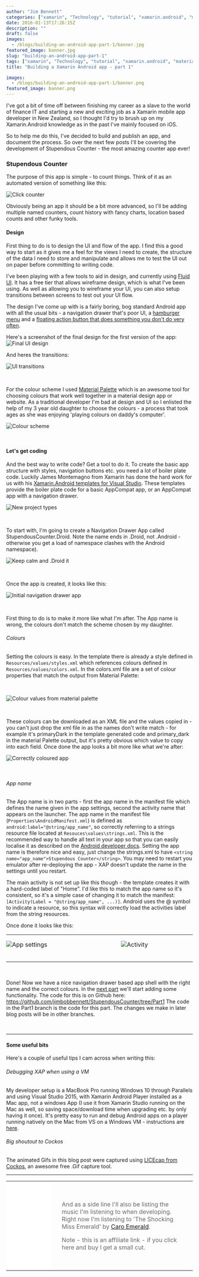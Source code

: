 ```yaml
---
author: "Jim Bennett"
categories: ["xamarin", "Technology", "tutorial", "xamarin.android", "material design", "fluidui", "design"]
date: 2016-01-13T17:26:15Z
description: ""
draft: false
images:
  - /blogs/building-an-android-app-part-1/banner.jpg
featured_image: banner.jpg
slug: "building-an-android-app-part-1"
tags: ["xamarin", "Technology", "tutorial", "xamarin.android", "material design", "fluidui", "design"]
title: "Building a Xamarin Android app - part 1"

images:
  - /blogs/building-an-android-app-part-1/banner.png
featured_image: banner.png
---
```



I've got a bit of time off between finishing my career as a slave to the world of finance IT and starting a new and exciting job as a Xamarin mobile app developer in New Zealand, so I thought I'd try to brush up on my Xamarin.Android knowledge as in the past I've mainly focused on iOS.

So to help me do this, I've decided to build and publish an app, and document the process.  So over the next few posts I'll be covering the development of Stupendous Counter - the most amazing counter app ever!

### Stupendous Counter

The purpose of this app is simple - to count things.  Think of it as an automated version of something like this:

<div class="image-div" style="width: 200px;">
    
![Click counter](61WNfiRPhoL-_SX522_.jpg)
    
</div>

Obviously being an app it should be a bit more advanced, so I'll be adding multiple named counters, count history with fancy charts, location based counts and other funky tools.

#### Design
First thing to do is to design the UI and flow of the app.  I find this a good way to start as it gives me a feel for the views I need to create, the structure of the data I need to store and manipulate and allows me to test the UI out on paper before committing to writing code.

I've been playing with a few tools to aid in design, and currently using [Fluid UI](https://www.fluidui.com).  It has a free tier that allows wireframe design, which is what I've been using.  As well as allowing you to wireframe your UI, you can also setup transitions between screens to test out your UI flow.

The design I've come up with is a fairly boring, bog standard Android app with all the usual bits - a navigation drawer that's poor UI, a [hamburger menu](http://exisweb.net/mobile-menu-abtest) and a [floating action button that does something you don't do very often](https://medium.com/tech-in-asia/material-design-why-the-floating-action-button-is-bad-ux-design-acd5b32c5ef#.babzdcoxi).

Here's a screenshot of the final design for the first version of the app:
![Final UI design](Screen-Shot-2016-01-13-at-14-13-13.png)

And heres the transitions:

<div class="image-div" style="width: 200px;">
    
![UI transitions](CounterTransitions.gif)
    
</div>
</br>

For the colour scheme I used [Material Palette](http://www.materialpalette.com) which is an awesome tool for choosing colours that work well together in a material design app or website.  As a traditional developer I'm bad at design and UI so I enlisted the help of my 3 year old daughter to choose the colours - a process that took ages as she was enjoying 'playing colours on daddy's computer'.

<div class="image-div" style="width: 200px;">
    
![Colour scheme](Screen-Shot-2016-01-13-at-16-13-24.png)
    
</div>
</br>

#### Let's get coding
And the best way to write code?  Get a tool to do it.  To create the basic app structure with styles, navigation buttons etc. you need a lot of boiler plate code.  Luckily James Montemagno from Xamarin has done the hard work for us with his [Xamarin.Android templates for Visual Studio](http://motzcod.es/post/123682330002/new-improved-xamarinandroid-templates-for).  These templates provide the boiler plate code for a basic AppCompat app, or an AppCompat app with a navigation drawer.

<div class="image-div" style="width: 700px;">
    
![New project types](Screen-Shot-2016-01-13-at-15-07-14.png)
    
</div>
</br>

To start with, I'm going to create a Navigation Drawer App called StupendousCounter.Droid.  Note the name ends in .Droid, not .Android - otherwise you get a load of namespace clashes with the Android namespace).

<div class="image-div" style="width: 200px;">
    
![Keep calm and .Droid it](CYNmIrJWcAYuxrq.png)
    
</div>
</br>

Once the app is created, it looks like this:

<div class="image-div" style="width: 300px;">
    
![Initial navigation drawer app](FirstAppVersion.gif)
    
</div>
</br>

First thing to do is to make it more like what I'm after.  The App name is wrong, the colours don't match the scheme chosen by my daughter.

###### Colours
Setting the colours is easy.  In the template there is already a style defined in `Resources/values/styles.xml` which references colours defined in `Resources/values/colors.xml`.  In the colors.xml file are a set of colour properties that match the output from Material Palette:

</br>

![Colour values from material palette](Screen-Shot-2016-01-13-at-16-20-45.png)

</br>

These colours can be downloaded as an XML file and the values copied in - you can't just drop the xml file in as the names don't write match - for example it's primaryDark in the template generated code and primary_dark in the material Palette output, but it's pretty obvious which value to copy into each field.
Once done the app looks a bit more like what we're after:

<div class="image-div" style="width: 500px;">
    
![Correctly coloured app](Screen-Shot-2016-01-13-at-16-25-18.png)
    
</div>
</br>

###### App name
The App name is in two parts - first the app name in the manifest file which defines the name given in the app settings, second the activity name that appears on the launcher.
The app name in the manifest file (`Properties\AndroidManifest.xml`) is defined as `android:label="@string/app_name"`, so correctly referring to a strings resource file located at `Resouces\values\strings.xml`. This is the recommended way to handle all text in your app so that you can easily localise it as described on the [Android developer docs](http://developer.android.com/training/basics/supporting-devices/languages.html).  Setting the app name is therefore nice and easy, just change the strings.xml to have `<string name="app_name">Stupendous Counter</string>`.  You may need to restart you emulator after re-deploying the app - XAP doesn't update the name in the settings until you restart.

The main activity is not set up like this though - the template creates it with a hard-coded label of "Home". I'd like this to match the app name so it's consistent, so it's a simple case of changing it to match the manifest: `[Activity(Label = "@string/app_name", ...)]`.  Android uses the @ symbol to indicate a resource, so this syntax will correctly load the activities label from the string resources.

Once done it looks like this:

<table cellspacing="0" cellpadding="0" style='border: none;border-collapse: collapse;'>
<tr style='padding: 0;vertical-align: top;'>
<td style='padding: 0;vertical-align: top;'>
<div class="image-div" style="width: 300px;">
    
![App settings](Screen-Shot-2016-01-13-at-17-19-14.png)
    
</div>
</td>
<td style='padding: 0px 10px;vertical-align: top;'>
<div class="image-div" style="width: 300px;">
    
![Activity](Screen-Shot-2016-01-13-at-16-42-22.png)
    
</div>
</td>
<td style='padding: 0;vertical-align: top;'>
<div class="image-div" style="width: 79px;">
    
![App icon](Screen-Shot-2016-01-13-at-16-42-08.png)
    
</div>
</td>
</tr>
</table>
</br>

Done!  Now we have a nice navigation drawer based app shell with the right name and the correct colours.  In the [next part](/blogs/building-an-android-app-part-2/) we'll start adding some functionality.
The code for this is on Github here: https://github.com/jimbobbennett/StupendousCounter/tree/Part1
The code in the Part1 branch is the code for this part.  The changes we make in later blog posts will be in other branches.

<br/>
<hr/>

#### Some useful bits
Here's a couple of useful tips I cam across when writing this:
###### Debugging XAP when using a VM
My developer setup is a MacBook Pro running Windows 10 through Parallels and using Visual Studio 2015, with Xamarin Android Player installed as a Mac app, not a windows App (I use it from Xamarin Studio running on the Mac as well, so saving space/download time when upgrading etc. by only having it once).  It's pretty easy to run and debug Android apps on a player running natively on the Mac from VS on a Windows VM - instructions are [here](https://developer.xamarin.com/guides/android/deployment,_testing,_and_metrics/android-player-with-visual-studio-in-vm/).

###### Big shoutout to Cockos
The animated Gifs in this blog post were captured using [LICEcap from Cockos](http://www.cockos.com/licecap/), an awesome free .Gif capture tool.

<hr/>
<p>
<table cellspacing="0" cellpadding="0" style='border: none;border-collapse: collapse;'>
<tr style='padding: 0;'>
<td style='padding: 0;vertical-align: top;'>
<iframe style="width:120px;height:240px;" marginwidth="0" marginheight="0" scrolling="no" frameborder="0" src="//ws-eu.amazon-adsystem.com/widgets/q?ServiceVersion=20070822&OneJS=1&Operation=GetAdHtml&MarketPlace=GB&source=ss&ref=ss_til&ad_type=product_link&tracking_id=expecti-21&marketplace=amazon&region=GB&placement=B00FLW5G74&asins=B00FLW5G74&linkId=&show_border=false&link_opens_in_new_window=true">
</iframe>
</td>
<td style='padding: 0px 30px;'>
<p style='color:rgb(104, 104, 104);!important;'>And as a side line I'll also be listing the music I'm listening to when developing.  Right now I'm listening to 'The Shocking Miss Emerald' by <a href='http://www.caroemerald.com'>Caro Emerald</a>.</p>
<p style='color:rgb(104, 104, 104);!important;'>Note - this is an affiliate link - if you click here and buy I get a small cut.</p>
</td>
</tr>
</table>
</p>

